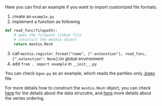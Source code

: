 Here you can find an example if you want to import customized file formats.

1. create an `example.py`
2. implement a function as following
```python
def read_func(filepath):
    # open the filepath linked file
    # construct the meshio object
    return meshio.Mesh
```
3. call `meshio.register_format("name", [".extenstion"], read_func, {".extenstion": None})`in global environment
4. add `from . import example` in `__init__.py`

You can check `bgeo.py` as an example, which reads the partiles-only [.bgeo](https://github.com/wdas/partio) file.

For more details how to construct the `meshio.Mesh` object, you can check [here](https://github.com/nschloe/meshio/wiki/meshio-Mesh()-data-structure) for the details about the data strucutre, and [here](https://github.com/nschloe/meshio/wiki/Node-ordering-in-cells) more details about the vertex ordering.

